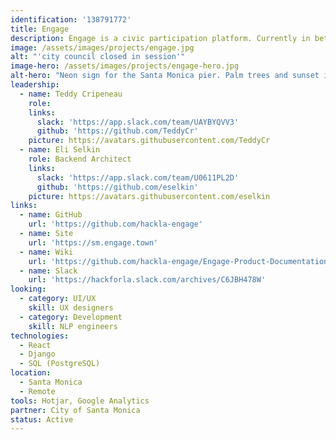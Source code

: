 ```yaml
---
identification: '138791772'
title: Engage
description: Engage is a civic participation platform. Currently in beta, Engage makes it easier for residents of Santa Monica, CA to offer their feedback on policy issues that City Council is considering. Engage aims to increase access for community stakeholders who are unable to attend public meetings or may otherwise feel unheard by their local government.
image: /assets/images/projects/engage.jpg
alt: "'city council closed in session'"
image-hero: /assets/images/projects/engage-hero.jpg
alt-hero: "Neon sign for the Santa Monica pier. Palm trees and sunset in the background"
leadership:
  - name: Teddy Cripeneau
    role:
    links:
      slack: 'https://app.slack.com/team/UAYBYQVV3'
      github: 'https://github.com/TeddyCr'
    picture: https://avatars.githubusercontent.com/TeddyCr
  - name: Eli Selkin
    role: Backend Architect
    links:
      slack: 'https://app.slack.com/team/U0611PL2D'
      github: 'https://github.com/eselkin'
    picture: https://avatars.githubusercontent.com/eselkin
links:
  - name: GitHub
    url: 'https://github.com/hackla-engage'
  - name: Site
    url: 'https://sm.engage.town'
  - name: Wiki
    url: 'https://github.com/hackla-engage/Engage-Product-Documentation/wiki'
  - name: Slack
    url: 'https://hackforla.slack.com/archives/C6JBH478W'
looking:
  - category: UI/UX
    skill: UX designers
  - category: Development
    skill: NLP engineers
technologies:
  - React
  - Django
  - SQL (PostgreSQL)
location: 
  - Santa Monica
  - Remote
tools: Hotjar, Google Analytics
partner: City of Santa Monica
status: Active
---
```


